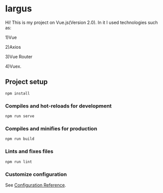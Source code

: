 # largus

Hi! This is my project on Vue.js(Version 2.0). In it I used technologies such as:

1)Vue

2)Axios

3)Vue Router

4)Vuex.

## Project setup
```
npm install
```

### Compiles and hot-reloads for development
```
npm run serve
```

### Compiles and minifies for production
```
npm run build
```

### Lints and fixes files
```
npm run lint
```

### Customize configuration
See [Configuration Reference](https://cli.vuejs.org/config/).
